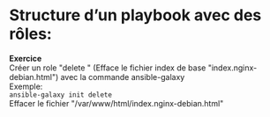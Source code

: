 # Structure d’un playbook avec des rôles:

**Exercice**<br/>
Créer un role "delete " (Efface le fichier index de base "index.nginx-debian.html") avec la commande ansible-galaxy<br/>
Exemple:<br/>
``
ansible-galaxy init delete
``<br/>
Effacer le fichier "/var/www/html/index.nginx-debian.html"



